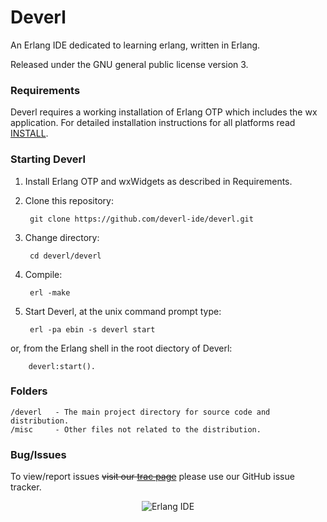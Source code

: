 Deverl
======

An Erlang IDE dedicated to learning erlang, written in Erlang.

Released under the GNU general public license version 3.

### Requirements

Deverl requires a working installation of Erlang OTP which includes the wx application.
For detailed installation instructions for all platforms read [INSTALL](https://raw.github.com/deverl-ide/deverl/master/INSTALL.md).

### Starting Deverl

1. Install Erlang OTP and wxWidgets as described in Requirements.
2. Clone this repository:
         
        git clone https://github.com/deverl-ide/deverl.git
3. Change directory:

        cd deverl/deverl
4. Compile:

        erl -make
5. Start Deverl, at the unix command prompt type:

        erl -pa ebin -s deverl start
 or, from the Erlang shell in the root diectory of Deverl:

        deverl:start().


### Folders

	/deverl   - The main project directory for source code and distribution.
	/misc     - Other files not related to the distribution.


### Bug/Issues

To view/report issues ~~visit our [trac page](http://www.tgrsvr.co.uk/trac "trac")~~ please use our GitHub issue tracker.

<div align="center">
	<img src="https://raw.github.com/deverl-ide/deverl/master/misc/linux_screenshot.png" alt="Erlang IDE" />
</div>
